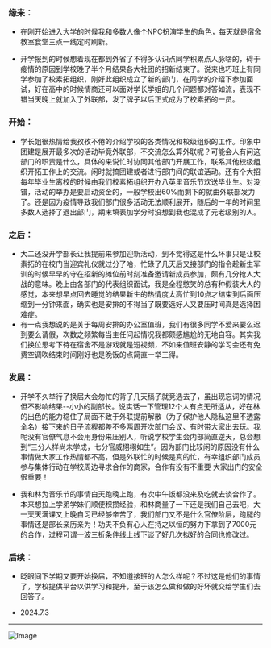 ### 缘来：
- 在刚开始进入大学的时候我和多数人像个NPC扮演学生的角色，每天就是宿舍教室食堂三点一线定时刷新。

- 开学报到的时候想着现在都到外省了不得多认识点同学积累点人脉啥的，碍于疫情的原因到学校晚了半个月结果各大社团的招新结束了。说来也巧班上有同学参加了校素拓组织，刚好此组织成立了新的部门，在同学的介绍下参加面试，好在高中的时候情商还可以面对学长学姐的几个问题都对答如流，表现不错当天晚上就加入了外联部，发了牌子以后正式成为了校素拓的一员。

### 开始：

- 学长姐很热情给我孜孜不倦的介绍学校的各类情况和校级组织的工作。印象中团建是展开最多次的活动毕竟外联部，不交流怎么算外联呢？可能会人有问这部门的职责是什么，具体的来说忙时协同其他部门开展工作，联系其他校级组织开拓工作上的交流。闲时就搞团建或者进行部门间的联谊活动。还有个大招每年毕业生离校的时候由我们校素拓组织开办八英里音乐节欢送毕业生。对没错，活动的举办是要启动资金的，一般学校出60%而剩下的就由外联部发力了。还是因为疫情导致我们部门很多活动无法顺利展开，随后的一年的时间里多数人选择了退出部门，期末填表加学分时没想到我也混成了元老级别的人。

### 之后：

- 大二还没开学部长让我提前来参加迎新活动，到不觉得这是什么坏事只是让校素拓的在校门当迎宾礼仪就过分了哈，忙碌了几天后又接部门的指令趁新生军训的时候早早的守在招新的摊位前时刻准备邀请新成员参加，颇有几分抢人大战的意味。晚上由各部门的代表组织面试，我是全程憋笑的总有种假装大人的感觉，本来想早点回去睡觉的结果新生的热情度太高忙到10点才结束到后面压缩到一分钟来面，确实也是安排的不得当了既要选好人又要压时间真是选择困难症。
- 有一点我想说的是关于每周安排的办公室值班，我们有很多同学不爱来要么迟到要么请假，次数之频繁每当主任问起情况我都颇感尴尬的无地自容。其实我们换位思考下待在宿舍不是游戏就是短视频，不如来值班安静的学习会还有免费空调吹结束时间刚好也是晚饭的点简直一举三得。

### 发展：

- 开学不久举行了换届大会匆忙的背了几天稿子就竞选去了，虽出现忘词的情况但不影响结果--小小的副部长。说实话一下管理12个人有点无所适从，好在林的出色的能力稳住了局面不致于外联提前解散（为了保护他人隐私这里不透露全名）接下来的日子流程都差不多两周开次部门会议、有时带大家出去玩。我呢没有官僚气息不会用身份来压别人，听说学校学生会内部简直逆天，总会想到“三分人样尚未学成，七分官威栩栩如生”。因为部门比较闲的原因没有什么事情做大家工作热情都不高，但是外联忙的时候是真的忙，有幸组织部门成员参与集体行动在学校周边寻求合作的商家，合作有没有不重要 大家出门的安全很重要！

- 我和林为音乐节的事情白天跑晚上跑，有次中午饭都没来及吃就去谈合作了。本来想拉上学弟学妹们顺便积攒经验，和林商量了一下还是我们自己去吧，大一天天满课又上晚自习已经够辛苦了，我们部门又不是什么官僚阶层，跑腿的事情还是部长亲历亲为！功夫不负有心人在持之以恒的努力下拿到了7000元的合作，过程可谓一波三折条件线上线下谈了好几次拟好的合同也修改过。

### 后续：

- 眨眼间下学期又要开始换届，不知道接班的人怎么样呢？不过这是他们的事情了，学校提供平台以供学习和提升，至于该怎么做和做的好坏就交给学生们去回答了。

- 2024.7.3

***

![Image](https://github.com/user-attachments/assets/ac2cd0b9-ec14-4f11-8319-fedbf147298f)



